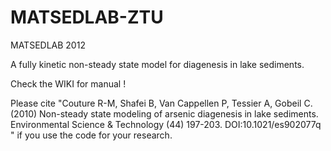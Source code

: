MATSEDLAB-ZTU
=============

MATSEDLAB 2012

A fully kinetic non-steady state model for diagenesis in lake sediments.

Check the WIKI for manual ! 

Please cite "Couture R-M, Shafei B, Van Cappellen P, Tessier A, Gobeil C. (2010) Non-steady state modeling of arsenic diagenesis in lake sediments. Environmental Science & Technology (44) 197-203. DOI:10.1021/es902077q " if you use the code for your research. 



